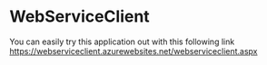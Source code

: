 # WebServiceClient
You can easily try this application out with this following link https://webserviceclient.azurewebsites.net/webserviceclient.aspx
